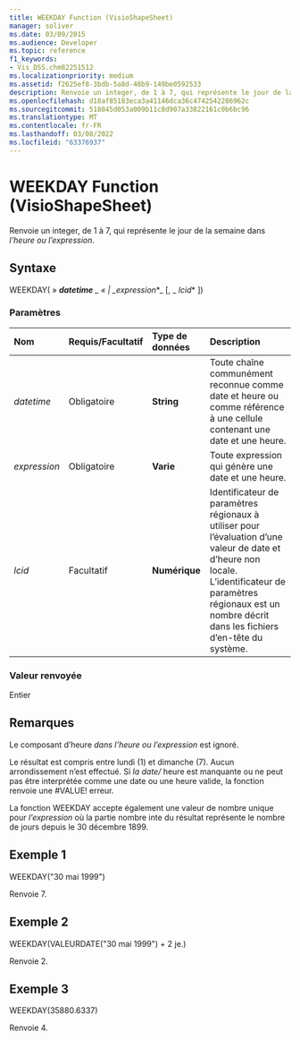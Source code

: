 ```yaml
---
title: WEEKDAY Function (VisioShapeSheet)
manager: soliver
ms.date: 03/09/2015
ms.audience: Developer
ms.topic: reference
f1_keywords:
- Vis_DSS.chm82251512
ms.localizationpriority: medium
ms.assetid: f2625ef8-3bdb-5a8d-48b9-149be0592533
description: Renvoie un integer, de 1 à 7, qui représente le jour de la semaine dans l’heure ou l’expression.
ms.openlocfilehash: d18af85183eca3a41146dca36c4742542286962c
ms.sourcegitcommit: 518845d053a009b11c8d907a33822161c0b6bc96
ms.translationtype: MT
ms.contentlocale: fr-FR
ms.lasthandoff: 03/08/2022
ms.locfileid: "63376937"
---
```

# <a name="weekday-function-visioshapesheet"></a>WEEKDAY Function (VisioShapeSheet)

Renvoie un integer, de 1 à 7, qui représente le jour de la semaine dans  _l’heure ou_  _l’expression_.
  
## <a name="syntax"></a>Syntaxe

WEEKDAY( » ***datetime** _ « | _*_expression_*_ [, _ *_lcid_** ]) 
  
### <a name="parameters"></a>Paramètres

|**Nom**|**Requis/Facultatif**|**Type de données**|**Description**|
|:-----|:-----|:-----|:-----|
| _datetime_ <br/> |Obligatoire  <br/> |**String** <br/> | Toute chaîne communément reconnue comme date et heure ou comme référence à une cellule contenant une date et une heure. |
| _expression_ <br/> |Obligatoire  <br/> |**Varie** <br/> |Toute expression qui génère une date et une heure. |
| _lcid_ <br/> |Facultatif  <br/> |**Numérique** <br/> |Identificateur de paramètres régionaux à utiliser pour l’évaluation d’une valeur de date et d’heure non locale. L’identificateur de paramètres régionaux est un nombre décrit dans les fichiers d’en-tête du système. |
   
### <a name="return-value"></a>Valeur renvoyée

Entier
  
## <a name="remarks"></a>Remarques

Le composant d’heure  _dans l’heure ou_  _l’expression_ est ignoré. 
  
Le résultat est compris entre lundi (1) et dimanche (7). Aucun arrondissement n’est effectué. Si  _la date/_ heure est manquante ou ne peut pas être interprétée comme une date ou une heure valide, la fonction renvoie une #VALUE! erreur. 
  
La fonction WEEKDAY accepte également une valeur de nombre unique pour  _l’expression_ où la partie nombre inte du résultat représente le nombre de jours depuis le 30 décembre 1899. 
  
## <a name="example-1"></a>Exemple 1

WEEKDAY("30 mai 1999")
  
Renvoie 7.
  
## <a name="example-2"></a>Exemple 2

WEEKDAY(VALEURDATE("30 mai 1999") + 2 je.)
  
Renvoie 2.
  
## <a name="example-3"></a>Exemple 3

WEEKDAY(35880.6337)
  
Renvoie 4.
  

